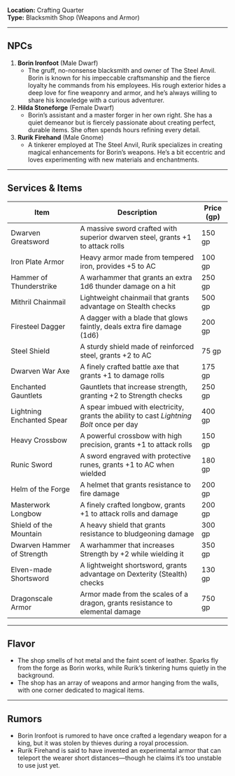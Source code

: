 **Location:** Crafting Quarter  
**Type:** Blacksmith Shop (Weapons and Armor)

---

## NPCs

1. **Borin Ironfoot** (Male Dwarf)
    - The gruff, no-nonsense blacksmith and owner of The Steel Anvil. Borin is known for his impeccable craftsmanship and the fierce loyalty he commands from his employees. His rough exterior hides a deep love for fine weaponry and armor, and he’s always willing to share his knowledge with a curious adventurer.
2. **Hilda Stoneforge** (Female Dwarf)
    - Borin’s assistant and a master forger in her own right. She has a quiet demeanor but is fiercely passionate about creating perfect, durable items. She often spends hours refining every detail.
3. **Rurik Firehand** (Male Gnome)
    - A tinkerer employed at The Steel Anvil, Rurik specializes in creating magical enhancements for Borin’s weapons. He’s a bit eccentric and loves experimenting with new materials and enchantments.

---

## Services & Items

|Item|Description|Price (gp)|
|---|---|---|
|Dwarven Greatsword|A massive sword crafted with superior dwarven steel, grants +1 to attack rolls|150 gp|
|Iron Plate Armor|Heavy armor made from tempered iron, provides +5 to AC|100 gp|
|Hammer of Thunderstrike|A warhammer that grants an extra 1d6 thunder damage on a hit|250 gp|
|Mithril Chainmail|Lightweight chainmail that grants advantage on Stealth checks|500 gp|
|Firesteel Dagger|A dagger with a blade that glows faintly, deals extra fire damage (1d6)|200 gp|
|Steel Shield|A sturdy shield made of reinforced steel, grants +2 to AC|75 gp|
|Dwarven War Axe|A finely crafted battle axe that grants +1 to damage rolls|175 gp|
|Enchanted Gauntlets|Gauntlets that increase strength, granting +2 to Strength checks|250 gp|
|Lightning Enchanted Spear|A spear imbued with electricity, grants the ability to cast _Lightning Bolt_ once per day|400 gp|
|Heavy Crossbow|A powerful crossbow with high precision, grants +1 to attack rolls|150 gp|
|Runic Sword|A sword engraved with protective runes, grants +1 to AC when wielded|180 gp|
|Helm of the Forge|A helmet that grants resistance to fire damage|200 gp|
|Masterwork Longbow|A finely crafted longbow, grants +1 to attack rolls and damage|200 gp|
|Shield of the Mountain|A heavy shield that grants resistance to bludgeoning damage|300 gp|
|Dwarven Hammer of Strength|A warhammer that increases Strength by +2 while wielding it|350 gp|
|Elven-made Shortsword|A lightweight shortsword, grants advantage on Dexterity (Stealth) checks|130 gp|
|Dragonscale Armor|Armor made from the scales of a dragon, grants resistance to elemental damage|750 gp|

---

## Flavor

- The shop smells of hot metal and the faint scent of leather. Sparks fly from the forge as Borin works, while Rurik’s tinkering hums quietly in the background.
- The shop has an array of weapons and armor hanging from the walls, with one corner dedicated to magical items.

---

## Rumors

- Borin Ironfoot is rumored to have once crafted a legendary weapon for a king, but it was stolen by thieves during a royal procession.
- Rurik Firehand is said to have invented an experimental armor that can teleport the wearer short distances—though he claims it’s too unstable to use just yet.